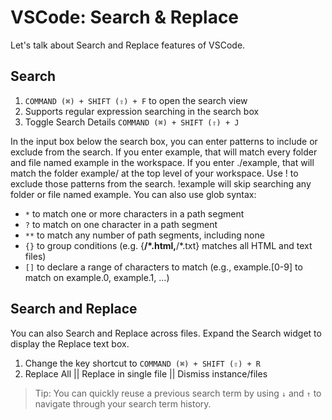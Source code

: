 # VSCode: Search & Replace

Let's talk about Search and Replace features of VSCode.

## Search

1. `COMMAND (⌘) + SHIFT (⇧) + F` to open the search view
2. Supports regular expression searching in the search box
3. Toggle Search Details `COMMAND (⌘) + SHIFT (⇧) + J`

In the input box below the search box, you can enter patterns to include or exclude from the search. If you enter example, that will match every folder and file named example in the workspace. If you enter ./example, that will match the folder example/ at the top level of your workspace. Use ! to exclude those patterns from the search. !example will skip searching any folder or file named example. You can also use glob syntax:

- `*` to match one or more characters in a path segment
- `?` to match on one character in a path segment
- `**` to match any number of path segments, including none
- `{}` to group conditions (e.g. {**/*.html,**/*.txt} matches all HTML and text files)
- `[]` to declare a range of characters to match (e.g., example.[0-9] to match on example.0, example.1, …)

## Search and Replace

You can also Search and Replace across files. Expand the Search widget to display the Replace text box.

1. Change the key shortcut to `COMMAND (⌘) + SHIFT (⇧) + R`
2. Replace All || Replace in single file || Dismiss instance/files

> Tip: You can quickly reuse a previous search term by using `↓` and `↑` to navigate through your search term history.
